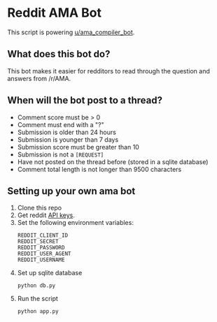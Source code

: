 # Reddit AMA Bot

This script is powering [u/ama_compiler_bot](https://www.reddit.com/user/ama_compiler_bot/).

## What does this bot do?

This bot makes it easier for redditors to read through the question and answers from /r/AMA.

## When will the bot post to a thread?

- Comment score must be > 0
- Comment must end with a "?"
- Submission is older than 24 hours
- Submission is younger than 7 days
- Submission score must be greater than 10
- Submission is not a `[REQUEST]`
- Have not posted on the thread before (stored in a sqlite database)
- Comment total length is not longer than 9500 characters

## Setting up your own ama bot

1. Clone this repo
2. Get reddit [API keys](https://github.com/reddit/reddit/wiki/API).
3. Set the following environment variables:
   ```
   REDDIT_CLIENT_ID
   REDDIT_SECRET
   REDDIT_PASSWORD
   REDDIT_USER_AGENT
   REDDIT_USERNAME
   ```
4. Set up sqlite database
   ```
   python db.py
   ```
5. Run the script
   ```
   python app.py
   ```
